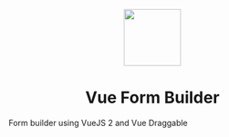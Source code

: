 <p align="center"><img width="100"src="https://raw.githubusercontent.com/rfoel/vue-form-builder/master/src/assets/logo.svg"></p>
<h1 align="center">Vue Form Builder</h1>

Form builder using VueJS 2 and Vue Draggable